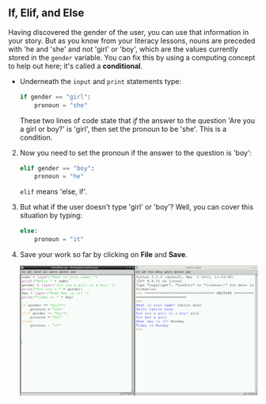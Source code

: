 ## If, Elif, and Else

Having discovered the gender of the user, you can use that information in your story. But as you know from your literacy lessons, nouns are preceded with 'he and 'she' and not 'girl' or 'boy', which are the values currently stored in the `gender` variable. You can fix this by using a computing concept to help out here; it's called a **conditional**.

- Underneath the `input` and `print` statements type:
    
    ```python
    if gender == "girl":
        pronoun = "she"
    ```
    
    These two lines of code state that *if* the answer to the question 'Are you a girl or boy?' is 'girl', then set the pronoun to be 'she'. This is a condition.

2. Now you need to set the pronoun if the answer to the question is 'boy':
    
    ```python
    elif gender == "boy":
        pronoun = "he"
    ```
    
    `elif` means 'else, if'.

3. But what if the user doesn't type 'girl' or 'boy'? Well, you can cover this situation by typing:
    
    ```python
    else:
        pronoun = "it"
    ```

4. Save your work so far by clicking on **File** and **Save**.
    
    ![](images/story3.png)